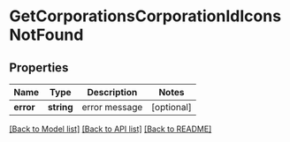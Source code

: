 # GetCorporationsCorporationIdIconsNotFound

## Properties
Name | Type | Description | Notes
------------ | ------------- | ------------- | -------------
**error** | **string** | error message | [optional] 

[[Back to Model list]](../../README.md#documentation-for-models) [[Back to API list]](../../README.md#documentation-for-api-endpoints) [[Back to README]](../../README.md)

